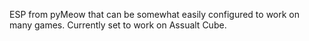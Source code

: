 ESP from pyMeow that can be somewhat easily configured to work on many games. Currently set to work on Assualt Cube.
